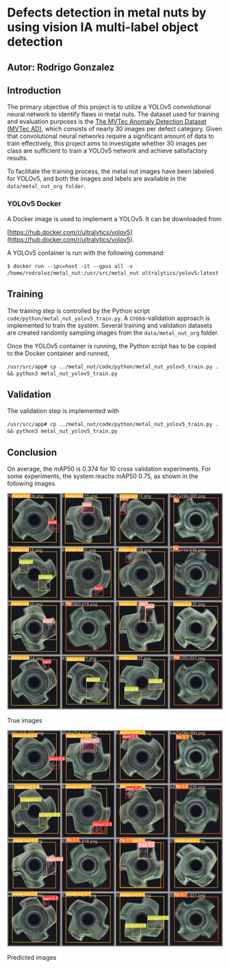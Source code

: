 # Defects detection in metal nuts by using vision IA multi-label object detection

## Autor: Rodrigo Gonzalez

## Introduction

The primary objective of this project is to utilize a YOLOv5 convolutional neural network to identify flaws in metal nuts. The dataset used for training and evaluation purposes is the [The MVTec Anomaly Detection Dataset (MVTec AD)](https://www.mvtec.com/company/research/datasets/mvtec-ad), which consists of nearly 30 images per defect category. Given that convolutional neural networks require a significant amount of data to train effectively, this project aims to investigate whether 30 images per class are sufficient to train a YOLOv5 network and achieve satisfactory results.

To facilitate the training process, the metal nut images have been labeled for YOLOv5, and both the images and labels are available in the `data/metal_nut_org folder`.

### YOLOv5 Docker

A Docker image is used to implement a YOLOv5. It can be downloaded from 

[https://hub.docker.com/r/ultralytics/yolov5](https://hub.docker.com/r/ultralytics/yolov5).

A YOLOv5 container is run with the following command:

```
$ docker run --ipc=host -it --gpus all -v /home/rodralez/metal_nut:/usr/src/metal_nut ultralytics/yolov5:latest
```

## Training


The training step is controlled by the Python script `code/python/metal_nut_yolov5_train.py`. A cross-validation approach is implemented to train the system. Several training and validation datasets are created randomly sampling images from the  `data/metal_nut_org` folder.

Once the YOLOv5 container is running, the  Python script has to be copied to the Docker container and runned,

```
/usr/src/app# cp ../metal_nut/code/python/metal_nut_yolov5_train.py . && python3 metal_nut_yolov5_train.py
```

## Validation

The validation step is implemented with

```
/usr/src/app# cp ../metal_nut/code/python/metal_nut_yolov5_train.py . && python3 metal_nut_yolov5_train.py
```

## Conclusion

On average, the mAP50 is 0.374 for 10 cross validation experiments. For some experiments, the system reachs mAP50 0.75, as shown in the following images.

![True images](./val_batch0_labels.jpg)
 
True images
 
![Predicted images](./val_batch0_pred.jpg)

Predicted images 
